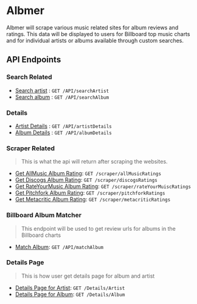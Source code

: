 # Albmer
Albmer will scrape various music related sites for album reviews and ratings. This data will be displayed to users for Billboard top music charts and for individual artists or albums available through custom searches.

## API Endpoints

### Search Related
* [Search artist](docs/searchArtist.md) : `GET /API/searchArtist`
* [Search album](docs/searchAlbum.md) : `GET /API/searchAlbum`

### Details
* [Artist Details](docs/artistDetails.md) : `GET /API/artistDetails`
* [Album Details](docs/albumDetails.md) : `GET /API/albumDetails`

### Scraper Related
> This is what the api will return after scraping the websites.
* [Get AllMusic Album Rating](docs/allMusicRating.md): `GET /scraper/allMusicRatings`
* [Get Discogs Album Rating](docs/discogsRating.md): `GET /scraper/discogsRatings`
* [Get RateYourMusic Album Rating](docs/rateYourMusicRating.md): `GET /scraper/rateYourMuiscRatings`
* [Get Pitchfork Album Rating](docs/pitchforkRating.md): `GET /scraper/pitchforkRatings`
* [Get Metacritic Album Rating](docs/metacriticRating.md): `GET /scraper/metacriticRatings`

### Billboard Album Matcher
> This endpoint will be used to get review urls for albums in the Billboard charts
* [Match Album](docs/matchAlbum.md): `GET /API/matchAlbum`

### Details Page
> This is how user get details page for album and artist
* [Details Page for Artist](docs/detailsArtist.md): `GET /Details/Artist`
* [Details Page for Album](docs/detailsAlbum.md): `GET /Details/Album`
